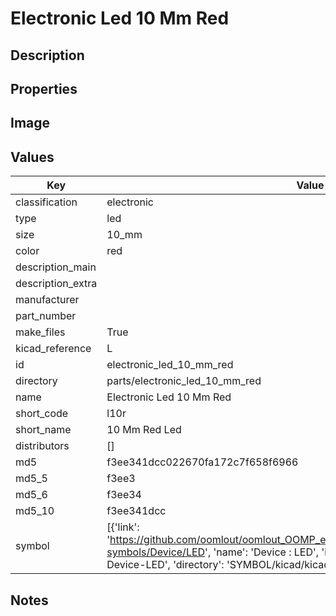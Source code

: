 # Electronic Led 10 Mm Red

## Description

## Properties


## Image


## Values

| Key | Value |
| --- | --- |
| classification | electronic |
| type | led |
| size | 10_mm |
| color | red |
| description_main |  |
| description_extra |  |
| manufacturer |  |
| part_number |  |
| make_files | True |
| kicad_reference | L |
| id | electronic_led_10_mm_red |
| directory | parts/electronic_led_10_mm_red |
| name | Electronic Led 10 Mm Red |
| short_code | l10r |
| short_name | 10 Mm Red Led |
| distributors | [] |
| md5 | f3ee341dcc022670fa172c7f658f6966 |
| md5_5 | f3ee3 |
| md5_6 | f3ee34 |
| md5_10 | f3ee341dcc |
| symbol | [{'link': 'https://github.com/oomlout/oomlout_OOMP_eda_V2/tree/main/SYMBOL/kicad/kicad-symbols/Device/LED', 'name': 'Device : LED', 'id': 'SYMBOL-kicad-kicad-symbols-Device-LED', 'directory': 'SYMBOL/kicad/kicad-symbols/Device/LED/'}] |

## Notes

